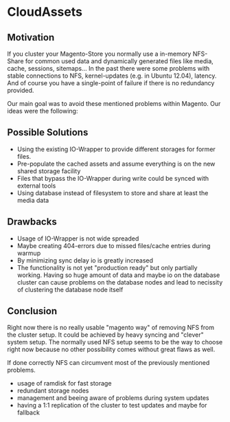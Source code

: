 CloudAssets
===========

## Motivation

If you cluster your Magento-Store you normally use a in-memory NFS-Share for common used data and dynamically generated files like media, cache, sessions, sitemaps...
In the past there were some problems with stable connections to NFS, kernel-updates (e.g. in Ubuntu 12.04), latency. And of course you have a single-point of failure if there is no redundancy provided.

Our main goal was to avoid these mentioned problems within Magento. Our ideas were the following:

## Possible Solutions
* Using the existing IO-Wrapper to provide different storages for former files.
* Pre-populate the cached assets and assume everything is on the new shared storage facility
* Files that bypass the IO-Wrapper during write could be synced with external tools
* Using database instead of filesystem to store and share at least the media data

## Drawbacks
* Usage of IO-Wrapper is not wide spreaded
* Maybe creating 404-errors due to missed files/cache entries during warmup
* By minimizing sync delay io is greatly increased
* The functionality is not yet "production ready" but only partially working. Having so huge amount of data and maybe io on the database cluster can cause problems on the database nodes and lead to necissity of clustering the database node itself

## Conclusion

Right now there is no really usable "magento way" of removing NFS from the cluster setup. It could be achieved by heavy syncing and "clever" system setup.
The normally used NFS setup seems to be the way to choose right now because no other possibility comes without great flaws as well.

If done correctly NFS can circumvent most of the previously mentioned problems.
* usage of ramdisk for fast storage
* redundant storage nodes
* management and beeing aware of problems during system updates 
* having a 1:1 replication of the cluster to test updates and maybe for fallback
